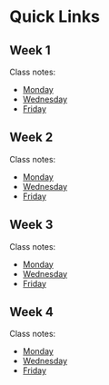 # Quick Links

## Week 1 

Class notes:
* [Monday](/Classes/2024.08.August/05.Mon/) 
* [Wednesday](/Classes/2024.08.August/07.Wed/) 
* [Friday](/Classes/2024.08.August/09.Fri/)

## Week 2 

Class notes:
* [Monday](/Classes/2024.08.August/12.Mon/)
* [Wednesday](/Classes/2024.08.August/14.Wed/)
* [Friday](/Classes/2024.08.August/16.Fri/)

## Week 3 

Class notes:
* [Monday](/Classes/2024.08.August/19.Mon/)
* [Wednesday](/Classes/2024.08.August/21.Wed/)
* [Friday](/Classes/2024.08.August/23.Fri/)

## Week 4 

Class notes:
* [Monday](/Classes/2024.08.August/26.Mon/)
* [Wednesday](/Classes/2024.08.August/28.Wed/)
* [Friday](/Classes/2024.08.August/30.Fri/)
